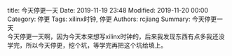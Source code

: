 title: 今天停更一天
Date: 2019-11-19 23:48
Modified: 2019-11-20 00:00
Category: 停更
Tags: xilinx时钟, 停更
Authors: rcjiang
Summary: 今天停更一天  
今天停更一天啊，因为今天本来想写xilinx时钟的，后来我发现东西有点多我还没学完，所以今天停更，挖个坑，等学完再把这个坑给填上。  
